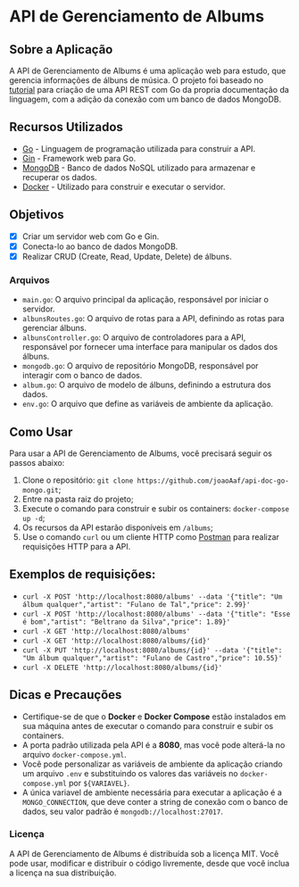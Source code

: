 # API de Gerenciamento de Albums

## Sobre a Aplicação

A API de Gerenciamento de Albums é uma aplicação web para estudo, que gerencia informações de álbuns de música. O projeto foi baseado no [tutorial](https://go.dev/doc/tutorial/web-service-gin) para criação de uma API REST com Go da propria documentação da linguagem, com a adição da conexão com um banco de dados MongoDB.

## Recursos Utilizados

*   [Go](https://go.dev/) - Linguagem de programação utilizada para construir a API.
*   [Gin](https://gin-gonic.com/) - Framework web para Go.
*   [MongoDB](https://www.mongodb.com/) - Banco de dados NoSQL utilizado para armazenar e recuperar os dados.
*   [Docker](https://docs.docker.com/get-docker/) - Utilizado para construir e executar o servidor.

## Objetivos

*   [x] Criar um servidor web com Go e Gin.
*   [x] Conecta-lo ao banco de dados MongoDB.
*   [x] Realizar CRUD (Create, Read, Update, Delete) de álbuns.

### Arquivos

*   `main.go`: O arquivo principal da aplicação, responsável por iniciar o servidor.
*   `albunsRoutes.go`: O arquivo de rotas para a API, definindo as rotas para gerenciar álbuns.
*   `albunsController.go`: O arquivo de controladores para a API, responsável por fornecer uma interface para manipular os dados dos álbuns.
*   `mongodb.go`: O arquivo de repositório MongoDB, responsável por interagir com o banco de dados.
*   `album.go`: O arquivo de modelo de álbuns, definindo a estrutura dos dados.
*   `env.go`: O arquivo que define as variáveis de ambiente da aplicação.

## Como Usar

Para usar a API de Gerenciamento de Albums, você precisará seguir os passos abaixo:

1.  Clone o repositório: `git clone https://github.com/joaoAaf/api-doc-go-mongo.git`;
1.  Entre na pasta raiz do projeto;
1.  Execute o comando para construir e subir os containers: `docker-compose up -d`;
1.  Os recursos da API estarão disponíveis em `/albums`;
1.  Use o comando `curl` ou um cliente HTTP como [Postman](https://www.postman.com/) para realizar requisições HTTP para a API.

## Exemplos de requisições:

*   `curl -X POST 'http://localhost:8080/albums' --data '{"title": "Um álbum qualquer","artist": "Fulano de Tal","price": 2.99}'`
*   `curl -X POST 'http://localhost:8080/albums' --data '{"title": "Esse é bom","artist": "Beltrano da Silva","price": 1.89}'`
*   `curl -X GET 'http://localhost:8080/albums'`
*   `curl -X GET 'http://localhost:8080/albums/{id}'`
*   `curl -X PUT 'http://localhost:8080/albums/{id}' --data '{"title": "Um álbum qualquer","artist": "Fulano de Castro","price": 10.55}'`
*   `curl -X DELETE 'http://localhost:8080/albums/{id}'`

## Dicas e Precauções

*   Certifique-se de que o **Docker** e **Docker Compose** estão instalados em sua máquina antes de executar o comando para construir e subir os containers.
*   A porta padrão utilizada pela API é a **8080**, mas você pode alterá-la no arquivo `docker-compose.yml`.
*   Você pode personalizar as variáveis de ambiente da aplicação criando um arquivo `.env` e substituindo os valores das variáveis no `docker-compose.yml` por `${VARIAVEL}`.
*   A única variavel de ambiente necessária para executar a aplicação é a `MONGO_CONNECTION`, que deve conter a string de conexão com o banco de dados, seu valor padrão é `mongodb://localhost:27017`.


### Licença

A API de Gerenciamento de Albums é distribuída sob a licença MIT. Você pode usar, modificar e distribuir o código livremente, desde que você inclua a licença na sua distribuição.